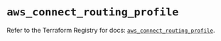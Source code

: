 # `aws_connect_routing_profile`

Refer to the Terraform Registry for docs: [`aws_connect_routing_profile`](https://registry.terraform.io/providers/hashicorp/aws/5.44.0/docs/resources/connect_routing_profile).
